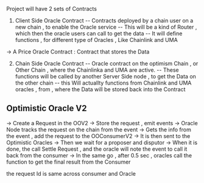 Project will have 2 sets of Contracts

1. Client Side Oracle Contract
   -- Contracts deployed by a chain user on a new chain , to enable the Oracle service
   -- This will be a kind of Router , which then the oracle users can call to get the data
   -- It will define functions , for different type of Oracles , Like Chainlink and UMA

-> A Price Oracle Contract : Contract that stores the Data

2. Chain Side Oracle Contract
   -- Oracle contract on the optimism Chain , or Other Chain , where the Chainlinka and UMA are active.
   -- These functions will be called by another Server Side node , to get the Data on the other chain
   -- this Will actuallty functions from Chainlink and UMA oracles , from , where the Data will be stored back into the Contract

## Optimistic Oracle V2

-> Create a Request in the OOV2
-> Store the request , emit events
-> Oracle Node tracks the request on the chain from the event
-> Gets the info from the event , add the request to the OOConsumerV2
-> It is then sent to the Optimistic Oracles
-> Then we wait for a proposer and disputor
-> When it is done, the call Settle Request , and the oracle will note the event to call it back from the consumer
-> In the same go , after 0.5 sec , oracles call the function to get the final result from the Consumer

the request Id is same across consumer and Oracle
